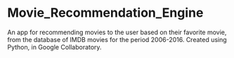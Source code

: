 # Movie_Recommendation_Engine

An app for recommending movies to the user based on their favorite movie, from the database of IMDB movies for the period 2006-2016. 
Created using Python, in Google Collaboratory.
